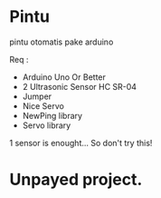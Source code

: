 # Pintu
pintu otomatis pake arduino

Req :
- Arduino Uno Or Better
- 2 Ultrasonic Sensor HC SR-04
- Jumper
- Nice Servo
- NewPing library
- Servo library

1 sensor is enought... So don't try this!
# Unpayed project.
